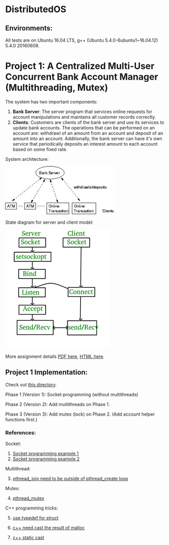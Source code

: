 # DistributedOS

## Environments:

All tests are on Ubuntu 16.04 LTS, g++ (Ubuntu 5.4.0-6ubuntu1~16.04.12) 5.4.0 20160609.


# Project 1: A Centralized Multi-User Concurrent Bank Account Manager (Multithreading, Mutex)

The system has two important components:
1. **Bank Server**: 
The server program that services online requests for account manipulations and maintains all customer records correctly.
2. **Clients**: 
Customers are clients of the bank server and use its services to update bank accounts. The operations that can be performed on an account are: withdrawl of an amount from an account and deposit of an amount into an account. Additionally, the bank server can have it's own service that periodically deposits an interest amount to each account based on some fixed rate.

System architecture:

![](./proj1_centralized_multiuser_bank/doc/project1.jpg)

State diagram for server and client model:

![](./proj1_centralized_multiuser_bank/doc/Socket_server.png)


More assignment details [PDF here](./proj1_centralized_multiuser_bank/doc/Project_1_Fall_2021.pdf), [HTML here](http://lass.cs.umass.edu/~shenoy/courses/spring05/labs/project1.html).



## Project 1 Implementation:

Check out [this directory](proj1_centralized_multiuser_bank/src).

Phase 1 (Version 1): Socket programming (without multithreads)

Phase 2 (Version 2): Add multithreads on Phase 1.

Phase 3 (Version 3): Add mutex (lock) on Phase 2. (Add account helper functions first.) 


### References:

Socket:

1. [Socket programming example 1](https://www.geeksforgeeks.org/socket-programming-cc/?ref=lbp)
2. [Socket programming example 2](https://stackoverflow.com/a/69309213/9593219)

Multithread:

3. [pthread_join need to be outside of pthread_create loop](https://stackoverflow.com/questions/38153680/integrating-pthread-create-and-pthread-join-in-the-same-loop)

Mutex:

4. [pthread_mutex](https://stackoverflow.com/questions/34100575/c-using-mutex-in-multithreaded-client-and-server)

C++ programming tricks:

5. [use typedef for struct](https://stackoverflow.com/questions/32577808/how-to-create-a-new-instance-of-a-struct)

6. [c++ need cast the result of malloc](https://stackoverflow.com/a/52362916/9593219)

7. [c++ static cast](https://stackoverflow.com/questions/15937309/errorpe513-a-value-of-type-void-cannot-be-assigned-to-an-entity-of-type)